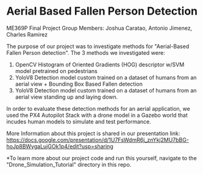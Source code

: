# Aerial Based Fallen Person Detection
ME369P Final Project
Group Members: Joshua Caratao, Antonio Jimenez, Charles Ramirez

The purpose of our project was to investigate methods for "Aerial-Based Fallen Person detection". The 3 methods we investigated were: 

1) OpenCV Histogram of Oriented Gradients (HOG) descriptor w/SVM model pretrained on pedestrians
2) YoloV8 Detection model custom trained on a dataset of humans from an aerial view + Bounding Box Based Fallen detection
3) YoloV8 Detection model custom trained on a dataset of humans from an aerial view standing up and laying down.

In order to evaluate these detection methods for an aerial application, we used the PX4 Autopilot Stack with a drone model in a Gazebo world that incudes human models to simulate and test performance.

More Information about this project is shared in our presentation link:
https://docs.google.com/presentation/d/1U7FsWdmR6j_znYkj2MU7bBG-hoJp8BWygaLujGOk1p4/edit?usp=sharing

*To learn more about our project code and run this yourself, navigate to the "Drone_Simulation_Tutorial" directory in this repo.



